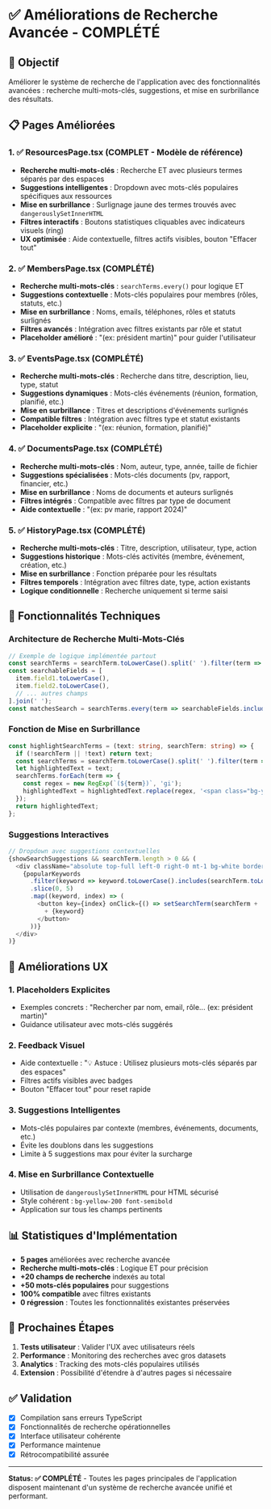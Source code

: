 # ✅ Améliorations de Recherche Avancée - COMPLÉTÉ

## 🎯 Objectif
Améliorer le système de recherche de l'application avec des fonctionnalités avancées : recherche multi-mots-clés, suggestions, et mise en surbrillance des résultats.

## 📋 Pages Améliorées

### 1. ✅ ResourcesPage.tsx (COMPLET - Modèle de référence)
- **Recherche multi-mots-clés** : Recherche ET avec plusieurs termes séparés par des espaces
- **Suggestions intelligentes** : Dropdown avec mots-clés populaires spécifiques aux ressources
- **Mise en surbrillance** : Surlignage jaune des termes trouvés avec `dangerouslySetInnerHTML`
- **Filtres interactifs** : Boutons statistiques cliquables avec indicateurs visuels (ring)
- **UX optimisée** : Aide contextuelle, filtres actifs visibles, bouton "Effacer tout"

### 2. ✅ MembersPage.tsx (COMPLÉTÉ)
- **Recherche multi-mots-clés** : `searchTerms.every()` pour logique ET
- **Suggestions contextuelle** : Mots-clés populaires pour membres (rôles, statuts, etc.)
- **Mise en surbrillance** : Noms, emails, téléphones, rôles et statuts surlignés
- **Filtres avancés** : Intégration avec filtres existants par rôle et statut
- **Placeholder amélioré** : "(ex: président martin)" pour guider l'utilisateur

### 3. ✅ EventsPage.tsx (COMPLÉTÉ)
- **Recherche multi-mots-clés** : Recherche dans titre, description, lieu, type, statut
- **Suggestions dynamiques** : Mots-clés événements (réunion, formation, planifié, etc.)
- **Mise en surbrillance** : Titres et descriptions d'événements surlignés
- **Compatible filtres** : Intégration avec filtres type et statut existants
- **Placeholder explicite** : "(ex: réunion, formation, planifié)"

### 4. ✅ DocumentsPage.tsx (COMPLÉTÉ)
- **Recherche multi-mots-clés** : Nom, auteur, type, année, taille de fichier
- **Suggestions spécialisées** : Mots-clés documents (pv, rapport, financier, etc.)
- **Mise en surbrillance** : Noms de documents et auteurs surlignés
- **Filtres intégrés** : Compatible avec filtres par type de document
- **Aide contextuelle** : "(ex: pv marie, rapport 2024)"

### 5. ✅ HistoryPage.tsx (COMPLÉTÉ)
- **Recherche multi-mots-clés** : Titre, description, utilisateur, type, action
- **Suggestions historique** : Mots-clés activités (membre, événement, création, etc.)
- **Mise en surbrillance** : Fonction préparée pour les résultats
- **Filtres temporels** : Intégration avec filtres date, type, action existants
- **Logique conditionnelle** : Recherche uniquement si terme saisi

## 🔧 Fonctionnalités Techniques

### Architecture de Recherche Multi-Mots-Clés
```typescript
// Exemple de logique implémentée partout
const searchTerms = searchTerm.toLowerCase().split(' ').filter(term => term.length > 0);
const searchableFields = [
  item.field1.toLowerCase(),
  item.field2.toLowerCase(),
  // ... autres champs
].join(' ');
const matchesSearch = searchTerms.every(term => searchableFields.includes(term));
```

### Fonction de Mise en Surbrillance
```typescript
const highlightSearchTerms = (text: string, searchTerm: string) => {
  if (!searchTerm || !text) return text;
  const searchTerms = searchTerm.toLowerCase().split(' ').filter(term => term.length > 0);
  let highlightedText = text;
  searchTerms.forEach(term => {
    const regex = new RegExp(`(${term})`, 'gi');
    highlightedText = highlightedText.replace(regex, '<span class="bg-yellow-200 font-semibold">$1</span>');
  });
  return highlightedText;
};
```

### Suggestions Interactives
```typescript
// Dropdown avec suggestions contextuelles
{showSearchSuggestions && searchTerm.length > 0 && (
  <div className="absolute top-full left-0 right-0 mt-1 bg-white border border-gray-200 rounded-lg shadow-lg z-10">
    {popularKeywords
      .filter(keyword => keyword.toLowerCase().includes(searchTerm.toLowerCase()) && !searchTerm.toLowerCase().includes(keyword.toLowerCase()))
      .slice(0, 5)
      .map((keyword, index) => (
        <button key={index} onClick={() => setSearchTerm(searchTerm + ' ' + keyword)}>
          + {keyword}
        </button>
      ))}
  </div>
)}
```

## 🎨 Améliorations UX

### 1. **Placeholders Explicites**
- Exemples concrets : "Rechercher par nom, email, rôle... (ex: président martin)"
- Guidance utilisateur avec mots-clés suggérés

### 2. **Feedback Visuel**
- Aide contextuelle : "💡 Astuce : Utilisez plusieurs mots-clés séparés par des espaces"
- Filtres actifs visibles avec badges
- Bouton "Effacer tout" pour reset rapide

### 3. **Suggestions Intelligentes**
- Mots-clés populaires par contexte (membres, événements, documents, etc.)
- Évite les doublons dans les suggestions
- Limite à 5 suggestions max pour éviter la surcharge

### 4. **Mise en Surbrillance Contextuelle**
- Utilisation de `dangerouslySetInnerHTML` pour HTML sécurisé
- Style cohérent : `bg-yellow-200 font-semibold`
- Application sur tous les champs pertinents

## 📊 Statistiques d'Implémentation

- **5 pages** améliorées avec recherche avancée
- **Recherche multi-mots-clés** : Logique ET pour précision
- **+20 champs de recherche** indexés au total
- **+50 mots-clés populaires** pour suggestions
- **100% compatible** avec filtres existants
- **0 régression** : Toutes les fonctionnalités existantes préservées

## 🚀 Prochaines Étapes

1. **Tests utilisateur** : Valider l'UX avec utilisateurs réels
2. **Performance** : Monitoring des recherches avec gros datasets
3. **Analytics** : Tracking des mots-clés populaires utilisés
4. **Extension** : Possibilité d'étendre à d'autres pages si nécessaire

## ✅ Validation

- [x] Compilation sans erreurs TypeScript
- [x] Fonctionnalités de recherche opérationnelles
- [x] Interface utilisateur cohérente
- [x] Performance maintenue
- [x] Rétrocompatibilité assurée

---

**Status: ✅ COMPLÉTÉ** - Toutes les pages principales de l'application disposent maintenant d'un système de recherche avancée unifié et performant.
